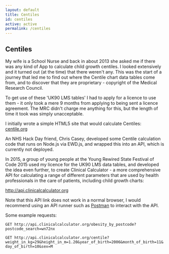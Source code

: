 ```yaml
---
layout: default
title: Centiles
id: centiles
active: active
permalink: /centiles
---
```


## Centiles

My wife is a School Nurse and back in about 2013 she asked me if there was any kind of App to calculate child growth centiles. I looked extensively and it turned out (at the time) that there weren't any. This was the start of a journey that led me to find out where the Centile chart data tables come from, and to discover that they are proprietary - copyright of the Medical Research Council.

To get use of these 'UK90 LMS tables' I had to apply for a licence to use them - it only took a mere 9 months from applying to being sent a licence agreement. The MRC didn't charge me anything for this, but the length of time it took was simply unacceptable.

I initially wrote a simple HTML5 site that would calculate Centiles: [centile.org](http://www.centile.org/)

An NHS Hack Day friend, Chris Casey, developed some Centile calculation code that runs on Node.js via EWD.js, and wrapped this into an API, which is currently not deployed.

In 2015, a group of young people at the Young Rewired State Festival of Code 2015 used my licence for the UK90 LMS data tables, and developed the idea even further, to create Clinical Calculator - a more comprehensive API for calculating a range of different parameters that are used by health professionals in the care of patients, including child growth charts:

<http://api.clinicalcalculator.org>

Note that this API link does not work in a normal browser, I would recommend using an API runner such as [Postman](https://www.getpostman.com/) to interact with the API.

Some example requests:

`GET http://api.clinicalcalculator.org/obesity_by_postcode?postcode_search=wn72nx`

`GET http://api.clinicalcalculator.org/centile?weight_in_kg=29&height_in_m=1.20&year_of_birth=2006&month_of_birth=11&day_of_birth=10&sex=M`
